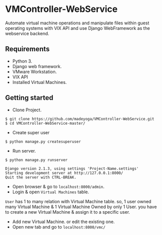# VMController-WebService
Automate virtual machine operations and manipulate files within guest operating systems with VIX API and use Django WebFramework as the webservice backend.

## Requirements
- Python 3.
- Django web framework.
- VMware Workstation.
- VIX API
- Installed Virtual Machines.

## Getting started
- Clone Project.
```
$ git clone https://github.com/madeyoga/VMController-WebService.git
$ cd VMController-WebService-master/
```
- Create super user
```
$ python manage.py createsuperuser
```
- Run server.
```
$ python manage.py runserver

Django version 2.1.3, using settings 'Project-Name.settings'
Starting development server at http://127.0.0.1:8000/
Quit the server with CTRL-BREAK.
```
- Open browser & go to `localhost:8000/admin`. 
- Login & open `Virtual Machines` table.

`User` has 1 to many relation with Virtual Machine table. so, 1 user owned many Virtual Machine & 1 Virtual Machine Owned by only 1 User.
you have to create a new Virtual Machine & assign it to a specific user.

- Add new Virtual Machine. or edit the existing one.
- Open new tab and go to `localhost:8000/vmc/`
